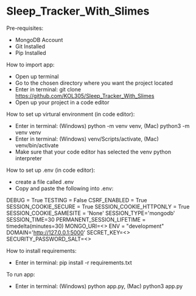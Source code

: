 # Sleep_Tracker_With_Slimes


Pre-requisites:
- MongoDB Account
- Git Installed
- Pip Installed


How to import app:
- Open up terminal
- Go to the chosen directory where you want the project located
- Enter in terminal: git clone https://github.com/KOL305/Sleep_Tracker_With_Slimes
- Open up your project in a code editor


How to set up virtural environment (in code editor):
- Enter in terminal: (Windows) python -m venv venv, (Mac) python3 -m venv venv
- Enter in terminal: (Windows) venv/Scripts/activate, (Mac) venv/bin/activate
- Make sure that your code editor has selected the venv python interpreter


How to set up .env (in code editor):
- create a file called .env
- Copy and paste the following into .env:

DEBUG = True
TESTING = False
CSRF_ENABLED = True
SESSION_COOKIE_SECURE = True
SESSION_COOKIE_HTTPONLY = True
SESSION_COOKIE_SAMESITE = 'None'
SESSION_TYPE='mongodb'
SESSION_TIME=30
PERMANENT_SESSION_LIFETIME = timedelta(minutes=30)
MONGO_URI=<<Add your mongogo db url here>>
ENV = "development"
DOMAIN='http://127.0.0.1:5000'
SECRET_KEY=<<Add your secret key  here>>
SECURITY_PASSWORD_SALT=<<Add your password salt here>>


How to install requirements:
- Enter in terminal: pip install -r requirements.txt


To run app:
- Enter in terminal: (Windows) python app.py, (Mac) python3 app.py